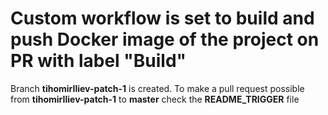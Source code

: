 # Custom workflow is set to build and push Docker image of the project on PR with label "Build"
Branch **tihomirIliev-patch-1** is created. 
To make a pull request possible from **tihomirIliev-patch-1** to **master** check the **README_TRIGGER** file

